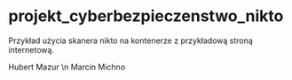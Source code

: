 # projekt_cyberbezpieczenstwo_nikto
Przykład użycia skanera nikto na kontenerze z przykładową stroną internetową.

Hubert Mazur \n
Marcin Michno
